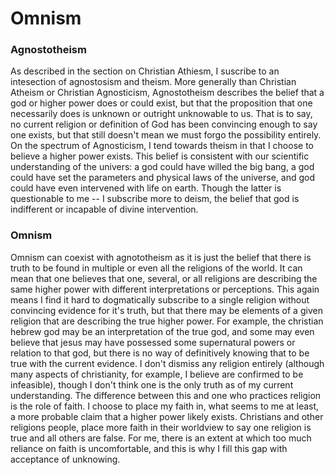 # Omnism



### Agnostotheism

As described in the section on Christian Athiesm, I suscribe to an intesection of agnostosism and theism. More generally than Christian Atheism or Christian Agnosticism, Agnostotheism describes the belief that a god or higher power does or could exist, but that the proposition that one necessarily does is unknown or outright unknowable to us. That is to say, no current religion or definition of God has been convincing enough to say one exists, but that still doesn't mean we must forgo the possibility entirely. On the spectrum of Agnosticism, I tend towards theism in that I choose to believe a higher power exists. This belief is consistent with our scientific understanding of the univers: a god could have willed the big bang, a god could have set the parameters and physical laws of the universe, and god could have even intervened with life on earth. Though the latter is questionable to me -- I subscribe more to deism, the belief that god is indifferent or incapable of divine intervention.

### Omnism

Omnism can coexist with agnototheism as it is just the belief that there is truth to be found in multiple or even all the religions of the world. It can mean that one believes that one, several, or all religions are describing the same higher power with different interpretations or perceptions. This again means I find it hard to dogmatically subscribe to a single religion without convincing evidence for it's truth, but that there may be elements of a given religion that are describing the true higher power. For example, the christian hebrew god may be an interpretation of the true god, and some may even believe that jesus may have possessed some supernatural powers or relation to that god, but there is no way of definitively knowing that to be true with the current evidence. I don't dismiss any religion entirely (although many aspects of christianity, for example, I believe are confirmed to be infeasible), though I don't think one is the only truth as of my current understanding. The difference between this and one who practices religion is the role of faith. I choose to place my faith in, what seems to me at least, a more probable claim that a higher power likely exists. Christians and other religions people, place more faith in their worldview to say one religion is true and all others are false. For me, there is an extent at which too much reliance on faith is uncomfortable, and this is why I fill this gap with acceptance of unknowing.
